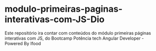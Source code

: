 # modulo-primeiras-paginas-interativas-com-JS-Dio
Este repositório ira contar com conteúdos do módulo primeiras páginas interativas com JS, do Bootcamp Potência tech Angular Developer - Powered By Ifood
